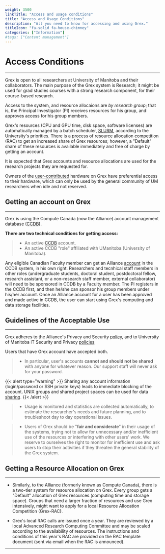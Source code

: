 ```yaml
---
weight: 3500
linkTitle: "Access and usage conditions"
title: "Access and Usage Conditions"
description: "All you need to know for accessing and using Grex."
titleIcon: "fa-solid fa-house-chimney"
categories: ["Information"]
#tags: ["Content management"]
---
```


# Access Conditions
---

Grex is open to all researchers at University of Manitoba and their collaborators. The main purpose of the Grex system is Research; it might be used for grad studies courses with a strong research component, for their course-based research.

Access to the system, and resource allocaions are _by research group_; that is, the Principal Investigator (PI) receives resources for his group, and approves access for his group members. 

Grex's resources (CPU and GPU time, disk space, software licenses) are automatically managed by a batch scheduler, [SLURM](running-jobs), according to the University's priorities. There is a process of resource allocation competition (RAC) to get an increased share of Grex resources; however, a "Default" share of these resources is available immediately and free of charge by getting an account.

It is expected that Grex accounts and resource allocations are used for the research projects they are requested for.

Owners of the [user-contributed](running-jobs/contributed-systems) hardware on Grex have preferential access to their hardware, which can only be used by the general community of UM researchers when idle and not reserved.

## Getting an account on Grex
---

Grex is using the Compute Canada (now the Alliance) account management database ([CCDB](https://ccdb.alliancecan.ca/)). 

 **There are two technical conditions for getting access:**

>  - An active [CCDB](https://ccdb.computecanada.ca "CCDB") account. 
>  - An active CCDB "role" affiliated with UManitoba (University of Manitoba).

Any eligible Canadian Faculty member can get an Alliance [account](https://alliancecan.ca/en/services/advanced-research-computing/account-management/apply-account) in the CCDB system, in his own right. Researchers and tecnhical staff members in other roles (undergraduate students, doctoral student, postdoctoral fellow, research assistant, or a non-research staff member, external collaborator) will need to be sponsored in CCDB by a Faculty member. The PI registers in the CCDB first, and then he/she can sponsor his group members under his/her account. 
Once an Alliance account for a user has been approved and made active in CCDB, the user can start using Grex's computing and data storage facilities.


## Guidelines of the Acceptable Use
---

Grex adheres to the Alliance's Privacy and Security [policy](https://alliancecan.ca/en/privacy-policy), and to University of Manitoba IT Security and Privacy [policies](https://umanitoba.ca/computing/ist/security/policies.html)

Users that have Grex account have accepted both.

> * In particular, user's accounts **cannot and should not be shared** with anyone for whatever reason. Our support staff will never ask for your password.

{{< alert type="warning" >}}
Sharing any account information (login/password or SSH private keys) leads to immediate blocking of the account. 
 UNIX groups and shared project spaces can be used for data [sharing](storage/data-sharing).
{{< /alert >}}

> * Usage is monitored and statistics are collected automatically, to estimate the researcher's needs and future planning, and to troubleshoot day to day operational issues.

> * Users of Grex should be "**fair and considerate**" in their usage of the systems, trying not to allow for unnecessary and/or inefficient use of the resources or interfering with other users' work. We reserve to ourselves the right to monitor for inefficient use and ask users to stop their activities if they threaten the general stability of the Grex system.

## Getting a Resource Allocation on Grex
---

* Similarly, to the Alliance (formerly known as Compute Canada), there is a two-tier system for resource allocation on Grex. Every group gets a "Default" allocation of Grex resources (computing time and storage space). Groups that need a larger fraction of resources and use Grex intensively, might want to apply for a local Resource Allocation Competition (Grex-RAC).

* Grex's local RAC calls are issued once a year. They are reviewed by a local Advanced Research Computing Committee and may be scaled according to the availability of resources. The instructions and conditions of this year's RAC are provided on the RAC template document (sent via email when the RAC is announced).

---

<!-- {{< treeview display="tree" />}} -->

<!-- Changes and update:
* Last revision: Aug 28, 2024.
-->
